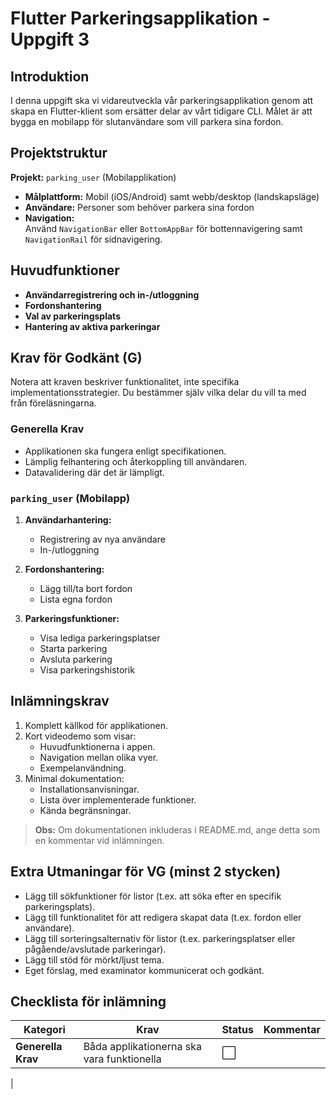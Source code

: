 # Flutter Parkeringsapplikation - Uppgift 3

## Introduktion
I denna uppgift ska vi vidareutveckla vår parkeringsapplikation genom att skapa en Flutter-klient som ersätter delar av vårt tidigare CLI. Målet är att bygga en mobilapp för slutanvändare som vill parkera sina fordon.

## Projektstruktur
**Projekt:** `parking_user` (Mobilapplikation)

- **Målplattform:** Mobil (iOS/Android) samt webb/desktop (landskapsläge)
- **Användare:** Personer som behöver parkera sina fordon
- **Navigation:**  
  Använd `NavigationBar` eller `BottomAppBar` för bottennavigering samt `NavigationRail` för sidnavigering.

## Huvudfunktioner
- **Användarregistrering och in-/utloggning**
- **Fordonshantering**
- **Val av parkeringsplats**
- **Hantering av aktiva parkeringar**

## Krav för Godkänt (G)
Notera att kraven beskriver funktionalitet, inte specifika implementationsstrategier. Du bestämmer själv vilka delar du vill ta med från föreläsningarna.

### Generella Krav
- Applikationen ska fungera enligt specifikationen.
- Lämplig felhantering och återkoppling till användaren.
- Datavalidering där det är lämpligt.

### `parking_user` (Mobilapp)
1. **Användarhantering:**  
   - Registrering av nya användare  
   - In-/utloggning

2. **Fordonshantering:**  
   - Lägg till/ta bort fordon  
   - Lista egna fordon

3. **Parkeringsfunktioner:**  
   - Visa lediga parkeringsplatser  
   - Starta parkering  
   - Avsluta parkering  
   - Visa parkeringshistorik

## Inlämningskrav
1. Komplett källkod för applikationen.
2. Kort videodemo som visar:
   - Huvudfunktionerna i appen.
   - Navigation mellan olika vyer.
   - Exempelanvändning.
3. Minimal dokumentation:
   - Installationsanvisningar.
   - Lista över implementerade funktioner.
   - Kända begränsningar.

> **Obs:** Om dokumentationen inkluderas i README.md, ange detta som en kommentar vid inlämningen.

## Extra Utmaningar för VG (minst 2 stycken)
- Lägg till sökfunktioner för listor (t.ex. att söka efter en specifik parkeringsplats).
- Lägg till funktionalitet för att redigera skapat data (t.ex. fordon eller användare).
- Lägg till sorteringsalternativ för listor (t.ex. parkeringsplatser eller pågående/avslutade parkeringar).
- Lägg till stöd för mörkt/ljust tema.
- Eget förslag, med examinator kommunicerat och godkänt.

## Checklista för inlämning

| **Kategori**             | **Krav**                                                        | **Status** | **Kommentar** |
|--------------------------|-----------------------------------------------------------------|------------|---------------|
| **Generella Krav**       | Båda applikationerna ska vara funktionella                      | ⬜         |               |
|                         
